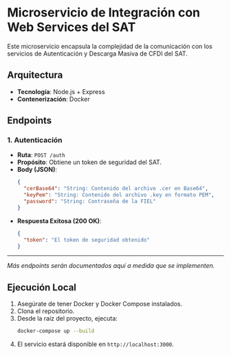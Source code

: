 # Microservicio de Integración con Web Services del SAT

Este microservicio encapsula la complejidad de la comunicación con los servicios de Autenticación y Descarga Masiva de CFDI del SAT.

## Arquitectura

- **Tecnología**: Node.js + Express
- **Contenerización**: Docker

## Endpoints

### 1. Autenticación

- **Ruta**: `POST /auth`
- **Propósito**: Obtiene un token de seguridad del SAT.
- **Body (JSON)**:
  ```json
  {
    "cerBase64": "String: Contenido del archivo .cer en Base64",
    "keyPem": "String: Contenido del archivo .key en formato PEM",
    "password": "String: Contraseña de la FIEL"
  }
  ```
- **Respuesta Exitosa (200 OK)**:
  ```json
  {
    "token": "El token de seguridad obtenido"
  }
  ```

---
*Más endpoints serán documentados aquí a medida que se implementen.*

## Ejecución Local

1. Asegúrate de tener Docker y Docker Compose instalados.
2. Clona el repositorio.
3. Desde la raíz del proyecto, ejecuta:
   ```bash
   docker-compose up --build
   ```
4. El servicio estará disponible en `http://localhost:3000`.